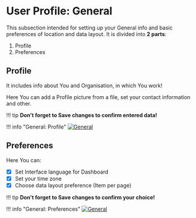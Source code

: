 # User Profile: General


This subsection intended  for setting up your General info and basic preferences of location and data layout.
It is divided into **2 parts**:

1. Profile
2. Preferences


## Profile
It includes info about You and Organisation, in which You work! 

Here You can add a Profile picture from a file, set  your contact information and other.

!!! tip
    **Don't forget to Save changes to confirm entered data!**

!!! info "General: Profile"
    [![General](../images/general1.png)](../images/general1.png)


## Preferences

Here You can:

- [x] Set Interface language for Dashboard 
- [x] Set your time zone
- [x] Choose data layout preference (Item per page)

!!! tip
    **Don't forget to Save changes to confirm your choice!**

!!! info "General: Preferences"
    [![General](../images/general2.png)](../images/general2.png)